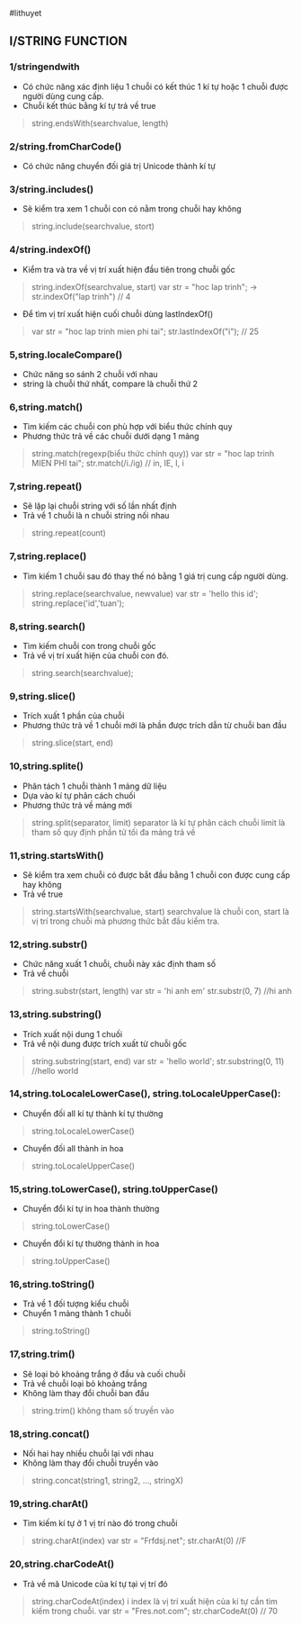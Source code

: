 #lithuyet
## I/STRING FUNCTION
### 1/stringendwith
+ Có chức năng xác định liệu 1 chuỗi có kết thúc 1 kí tự hoặc
1 chuỗi được người dùng cung cấp.
+ Chuỗi kết thúc bằng kí tự trả về true
> string.endsWith(searchvalue, length)
### 2/string.fromCharCode()
+ Có chức năng chuyển đối giá trị Unicode thành kí tự
### 3/string.includes()
+ Sẽ kiểm tra xem 1 chuỗi con có nằm trong chuỗi hay không
> string.include(searchvalue, stort)
### 4/string.indexOf()
+ Kiểm tra và tra về vị trí xuất hiện đầu tiên trong chuỗi gốc
> string.indexOf(searchvalue, start)
> var str = "hoc lap trinh";
> -> str.indexOf("lap trinh") // 4 
+ Để tìm vị trí xuất hiện cuối chuỗi dùng lastIndexOf()
> var str = "hoc lap trinh mien phi tai";
>  str.lastIndexOf("i"); // 25
### 5,string.localeCompare()
+ Chức năng so sánh 2 chuỗi với nhau
+ string là chuỗi thứ nhất, compare là chuỗi thứ 2
### 6,string.match()
+ Tìm kiếm các chuỗi con phù hợp với biểu thức chính quy
+ Phương thức trả về các chuỗi dưới dạng 1 mảng
> string.match(regexp(biểu thức chính quy))
>  var str = "hoc lap trinh MIEN PHI tai";
> str.match(/i./ig) // in, IE, I, i
### 7,string.repeat()
+ Sẽ lặp lại chuỗi string với số lần nhất định
+ Trả về 1 chuỗi là n chuỗi string nối nhau
> string.repeat(count)
### 7,string.replace()
+ Tìm kiếm 1 chuỗi sau đó thay thế nó bằng 1 giá trị cung cấp người dùng.
> string.replace(searchvalue, newvalue)
> var str = 'hello this id';
> string.replace('id','tuan');
### 8,string.search()
+ Tìm kiếm chuỗi con trong chuỗi gốc
+ Trả về vị trí xuất hiện của chuỗi con đó.
> string.search(searchvalue);
### 9,string.slice()
+ Trích xuất 1 phần của chuỗi
+ Phương thức trả về 1 chuỗi mới là phần được trích dẫn từ chuỗi ban đầu
> string.slice(start, end)
### 10,string.splite()
+ Phân tách 1 chuỗi thành 1 mảng dữ liệu
+ Dựa vào kí tự phân cách chuối
+ Phương thức trả về mảng mới
>  string.split(separator, limit)
>  separator là kí tự phân cách chuỗi 
>  limit là tham số quy định phần tử tối đa mảng trả về
### 11,string.startsWith()
+ Sẽ kiểm tra xem chuỗi có được bắt đầu bằng 1 chuỗi con được cung cấp hay không
+ Trả về true
> string.startsWith(searchvalue, start)
> searchvalue là chuỗi con, start là vị trí trong chuỗi mà phương thức bắt đầu kiểm tra.
### 12,string.substr()
+ Chức năng xuất 1 chuỗi, chuỗi này xác định tham số
+ Trả về chuỗi
> string.substr(start, length)
> var str = 'hi anh em'
> str.substr(0, 7) //hi anh
### 13,string.substring()
+ Trích xuất nội dung 1 chuối
+ Trả về nội dung được trích xuất từ chuỗi gốc
> string.substring(start, end)
> var str = 'hello world';
> str.substring(0, 11) //hello world
### 14,string.toLocaleLowerCase(), string.toLocaleUpperCase():
+ Chuyển đối all kí tự thành kí tự thường 
> string.toLocaleLowerCase()
+ Chuyển đối all thành in hoa 
> string.toLocaleUpperCase()
### 15,string.toLowerCase(), string.toUpperCase()
+ Chuyển đổi kí tự in hoa thành thường
>  string.toLowerCase()
+ Chuyển đổi kí tự thường thành in hoa
>  string.toUpperCase()
### 16,string.toString()
+ Trả về 1 đối tượng kiểu chuỗi
+ Chuyển 1 mảng thành 1 chuỗi
> string.toString()
### 17,string.trim()
+ Sẽ loại bỏ khoảng trắng ở đầu và cuối chuỗi
+ Trả về chuỗi loại bỏ khoảng trắng
+ Không làm thay đổi chuỗi ban đầu
> string.trim() không tham số truyền vào
### 18,string.concat()
+ Nối hai hay nhiều chuỗi lại với nhau
+ Không làm thay đổi chuỗi truyền vào
> string.concat(string1, string2, ..., stringX)
### 19,string.charAt()
+ Tìm kiếm kí tự ở 1 vị trí nào đó trong chuỗi
>  string.charAt(index)
>  var str = "Frfdsj.net";
>   str.charAt(0) //F
### 20,string.charCodeAt()
+ Trả về mã Unicode của kí tự tại vị trí đó
> string.charCodeAt(index) i
> index là vị trí xuất hiện của kí tự cần tìm kiếm trong chuỗi.
> var str = "Fres.not.com";
> str.charCodeAt(0)  // 70
> 
